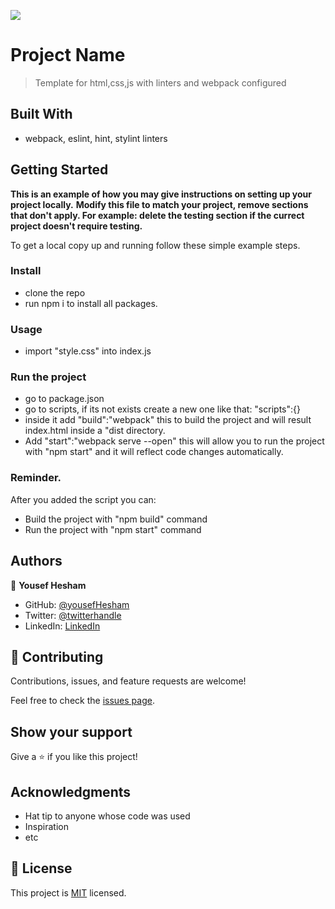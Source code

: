![](https://img.shields.io/badge/Microverse-blueviolet)

# Project Name

> Template for html,css,js with linters and webpack configured

## Built With

- webpack, eslint, hint, stylint linters



## Getting Started

**This is an example of how you may give instructions on setting up your project locally.**
**Modify this file to match your project, remove sections that don't apply. For example: delete the testing section if the currect project doesn't require testing.**


To get a local copy up and running follow these simple example steps.



### Install
- clone the repo
- run npm i to install all packages.


### Usage
- import "style.css" into index.js

### Run the project
- go to package.json
- go to scripts, if its not exists create a new one like that: "scripts":{}
- inside it add "build":"webpack" this to build the project and will result index.html inside a "dist directory.
- Add "start":"webpack serve --open" this will allow you to run the project with "npm start" and it will reflect code changes automatically.

### Reminder.
After you added the script you can:
- Build the project with "npm build" command
- Run the project with "npm start" command



## Authors

👤 **Yousef Hesham**

- GitHub: [@yousefHesham](https://github.com/yosefHesham)
- Twitter: [@twitterhandle](https://twitter.com/twitterhandle)
- LinkedIn: [LinkedIn](https://linkedin.com/in/linkedinhandle)


## 🤝 Contributing

Contributions, issues, and feature requests are welcome!

Feel free to check the [issues page](../../issues/).

## Show your support

Give a ⭐️ if you like this project!

## Acknowledgments

- Hat tip to anyone whose code was used
- Inspiration
- etc

## 📝 License

This project is [MIT](./MIT.md) licensed.
